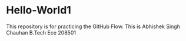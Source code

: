 # Hello-World1
This repository is for practicing the GitHub Flow.
This is Abhishek Singh Chauhan 
B.Tech Ece 208501
